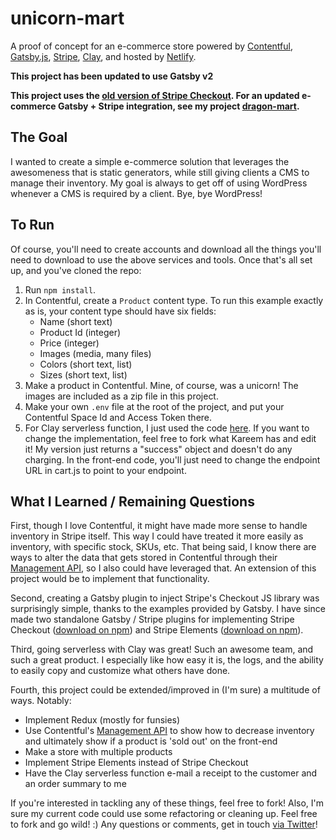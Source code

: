 # unicorn-mart

A proof of concept for an e-commerce store powered by [Contentful](https://contentful.com), [Gatsby.js](https://www.gatsbyjs.org), [Stripe](https://stripe.com/), [Clay](https://www.clay.run), and hosted by [Netlify](https://netlify.com).

**This project has been updated to use Gatsby v2**

**This project uses the [old version of Stripe Checkout](https://stripe.com/docs/checkout). For an updated e-commerce Gatsby + Stripe integration, see my project [dragon-mart](https://github.com/njosefbeck/dragon-mart).**

## The Goal

I wanted to create a simple e-commerce solution that leverages the awesomeness that is static generators, while still giving clients a CMS to manage their inventory. My goal is always to get off of using WordPress whenever a CMS is required by a client. Bye, bye WordPress!

## To Run

Of course, you'll need to create accounts and download all the things you'll need to download to use the above services and tools. Once that's all set up, and you've cloned the repo:

1. Run ```npm install```.
2. In Contentful, create a ```Product``` content type. To run this example exactly as is, your content type should have six fields:
	* Name (short text)
	* Product Id (integer)
	* Price (integer)
	* Images (media, many files)
	* Colors (short text, list)
	* Sizes (short text, list)
3. Make a product in Contentful. Mine, of course, was a unicorn! The images are included as a zip file in this project. 
4. Make your own ```.env``` file at the root of the project, and put your Contentful Space Id and Access Token there.
5. For Clay serverless function, I just used the code [here](https://www.clay.run/services/kareemclay/stripe-starter-function). If you want to change the implementation, feel free to fork what Kareem has and edit it! My version just returns a "success" object and doesn't do any charging. In the front-end code, you'll just need to change the endpoint URL in cart.js to point to your endpoint.

## What I Learned / Remaining Questions

First, though I love Contentful, it might have made more sense to handle inventory in Stripe itself. This way I could have treated it more easily as inventory, with specific stock, SKUs, etc. That being said, I know there are ways to alter the data that gets stored in Contentful through their [Management API](https://www.contentful.com/developers/docs/references/content-management-api/), so I also could have leveraged that. An extension of this project would be to implement that functionality.

Second, creating a Gatsby plugin to inject Stripe's Checkout JS library was surprisingly simple, thanks to the examples provided by Gatsby. I have since made two standalone Gatsby / Stripe plugins for implementing Stripe Checkout ([download on npm](https://www.npmjs.com/package/gatsby-plugin-stripe-checkout)) and Stripe Elements ([download on npm](https://www.npmjs.com/package/gatsby-plugin-stripe-elements)).

Third, going serverless with Clay was great! Such an awesome team, and such a great product. I especially like how easy it is, the logs, and the ability to easily copy and customize what others have done.

Fourth, this project could be extended/improved in (I'm sure) a multitude of ways. Notably:

* Implement Redux (mostly for funsies)
* Use Contentful's [Management API](https://www.contentful.com/developers/docs/references/content-management-api/) to show how to decrease inventory and ultimately show if a product is 'sold out' on the front-end
* Make a store with multiple products
* Implement Stripe Elements instead of Stripe Checkout
* Have the Clay serverless function e-mail a receipt to the customer and an order summary to me 

If you're interested in tackling any of these things, feel free to fork! Also, I'm sure my current code could use some refactoring or cleaning up. Feel free to fork and go wild! :) Any questions or comments, get in touch [via Twitter](https://twitter.com/njosefbeck)!
